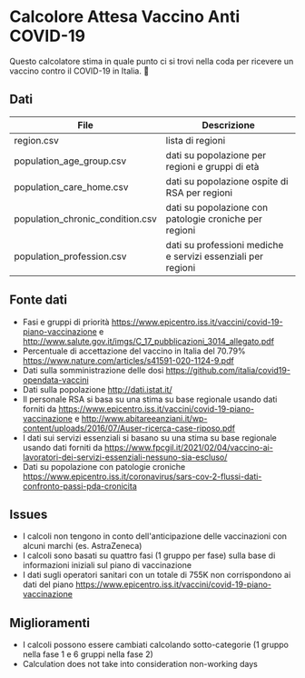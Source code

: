 # Calcolore Attesa Vaccino Anti COVID-19

Questo calcolatore stima in quale punto ci si trovi nella coda per ricevere un vaccino contro il COVID-19 in Italia. 💉

## Dati

| File | Descrizione |
| --- | --- |
| region.csv | lista di regioni |
| population_age_group.csv | dati su popolazione per regioni e gruppi di età |
| population_care_home.csv| dati su popolazione ospite di RSA per regioni |
| population_chronic_condition.csv | dati su popolazione con patologie croniche per regioni |
| population_profession.csv | dati su professioni mediche e servizi essenziali per regioni |



## Fonte dati
- Fasi e gruppi di priorità https://www.epicentro.iss.it/vaccini/covid-19-piano-vaccinazione e http://www.salute.gov.it/imgs/C_17_pubblicazioni_3014_allegato.pdf
- Percentuale di accettazione del vaccino in Italia del 70.79% https://www.nature.com/articles/s41591-020-1124-9.pdf
- Dati sulla somministrazione delle dosi https://github.com/italia/covid19-opendata-vaccini
- Dati sulla popolazione http://dati.istat.it/
- Il personale RSA si basa su una stima su base regionale usando dati forniti da https://www.epicentro.iss.it/vaccini/covid-19-piano-vaccinazione e http://www.abitareeanziani.it/wp-content/uploads/2016/07/Auser-ricerca-case-riposo.pdf
- I dati sui servizi essenziali si basano su una stima su base regionale usando dati forniti da https://www.fpcgil.it/2021/02/04/vaccino-ai-lavoratori-dei-servizi-essenziali-nessuno-sia-escluso/
- Dati su popolazione con patologie croniche https://www.epicentro.iss.it/coronavirus/sars-cov-2-flussi-dati-confronto-passi-pda-cronicita


## Issues
- I calcoli non tengono in conto dell'anticipazione delle vaccinazioni con alcuni marchi (es. AstraZeneca)
- I calcoli sono basati su quattro fasi (1 gruppo per fase) sulla base di informazioni iniziali sul piano di vaccinazione
- I dati sugli operatori sanitari con un totale di 755K non corrispondono ai dati del piano https://www.epicentro.iss.it/vaccini/covid-19-piano-vaccinazione


## Miglioramenti
- I calcoli possono essere cambiati calcolando sotto-categorie  (1 gruppo nella fase 1 e 6 gruppi nella fase 2)
- Calculation does not take into consideration non-working days